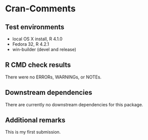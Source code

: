 Cran-Comments
==========================

## Test environments
* local OS X install, R 4.1.0
* Fedora 32, R 4.2.1
* win-builder (devel and release) 

## R CMD check results
There were no ERRORs, WARNINGs, or NOTEs.

## Downstream dependencies
There are currently no downstream dependencies for this package.

## Additional remarks
This is my first submission.
